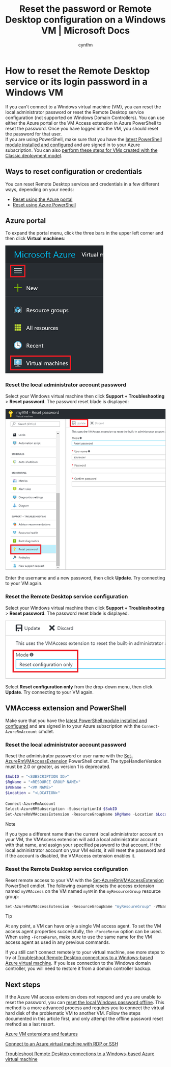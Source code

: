﻿---
title: Reset the password or Remote Desktop configuration on a Windows VM | Microsoft Docs
description: Learn how to reset an account password or Remote Desktop services on a Windows VM using the Azure portal or Azure PowerShell.
services: virtual-machines-windows
documentationcenter: ''
author: cynthn
manager: jeconnoc
editor: ''
tags: azure-resource-manager

ms.assetid: 45c69812-d3e4-48de-a98d-39a0f5675777
ms.service: virtual-machines-windows
ms.workload: infrastructure-services
ms.tgt_pltfrm: vm-windows
ms.topic: troubleshooting
ms.date: 03/23/2018
ms.author: cynthn
---

# How to reset the Remote Desktop service or its login password in a Windows VM
If you can't connect to a Windows virtual machine (VM), you can reset the local administrator password or reset the Remote Desktop service configuration (not supported on Windows Domain Controllers). You can use either the Azure portal or the VM Access extension in Azure PowerShell to reset the password. Once you have logged into the VM, you should reset the password for that user.  
If you are using PowerShell, make sure that you have the [latest PowerShell module installed and configured](/powershell/azure/overview) and are signed in to your Azure subscription. You can also [perform these steps for VMs created with the Classic deployment model](https://docs.microsoft.com/azure/virtual-machines/windows/classic/reset-rdp).

## Ways to reset configuration or credentials
You can reset Remote Desktop services and credentials in a few different ways, depending on your needs:

- [Reset using the Azure portal](#azure-portal)
- [Reset using Azure PowerShell](#vmaccess-extension-and-powershell)

## Azure portal
To expand the portal menu, click the three bars in the upper left corner and then click **Virtual machines**:

![Browse for your Azure VM](./media/reset-rdp/Portal-Select-VM.png)

### **Reset the local administrator account password**

Select your Windows virtual machine then click **Support + Troubleshooting** > **Reset password**. The password reset blade is displayed:

![Password reset page](./media/reset-rdp/Portal-RM-PW-Reset-Windows.png)

Enter the username and a new password, then click **Update**. Try connecting to your VM again.

### **Reset the Remote Desktop service configuration**

Select your Windows virtual machine then click **Support + Troubleshooting** > **Reset password**. The password reset blade is displayed. 

![Reset RDP configuration](./media/reset-rdp/Portal-RM-RDP-Reset.png)

Select **Reset configuration only** from the drop-down menu, then click **Update**. Try connecting to your VM again.


## VMAccess extension and PowerShell
Make sure that you have the [latest PowerShell module installed and configured](/powershell/azure/overview) and are signed in to your Azure subscription with the `Connect-AzureRmAccount` cmdlet.

### **Reset the local administrator account password**
Reset the administrator password or user name with the [Set-AzureRmVMAccessExtension](/powershell/module/azurerm.compute/set-azurermvmaccessextension) PowerShell cmdlet. The typeHandlerVersion must be 2.0 or greater, as version 1 is deprecated. 

```powershell
$SubID = "<SUBSCRIPTION ID>" 
$RgName = "<RESOURCE GROUP NAME>" 
$VmName = "<VM NAME>" 
$Location = "<LOCATION>" 
 
Connect-AzureRmAccount 
Select-AzureRMSubscription -SubscriptionId $SubID 
Set-AzureRmVMAccessExtension -ResourceGroupName $RgName -Location $Location -VMName $VmName -Credential (get-credential) -typeHandlerVersion "2.0" -Name VMAccessAgent 
```

> [!NOTE] 
> If you type a different name than the current local administrator account on your VM, the VMAccess extension will add a local administrator account with that name, and assign your specified password to that account. If the local administrator account on your VM exists, it will reset the password and if the account is disabled, the VMAccess extension enables it.

### **Reset the Remote Desktop service configuration**
Reset remote access to your VM with the [Set-AzureRmVMAccessExtension](/powershell/module/azurerm.compute/set-azurermvmaccessextension) PowerShell cmdlet. The following example resets the access extension named `myVMAccess` on the VM named `myVM` in the `myResourceGroup` resource group:

```powershell
Set-AzureRmVMAccessExtension -ResourceGroupName "myResoureGroup" -VMName "myVM" -Name "myVMAccess" -Location WestUS -typeHandlerVersion "2.0" -ForceRerun
```

> [!TIP]
> At any point, a VM can have only a single VM access agent. To set the VM access agent properties successfully, the `-ForceRerun` option can be used. When using `-ForceRerun`, make sure to use the same name for the VM access agent as used in any previous commands.

If you still can't connect remotely to your virtual machine, see more steps to try at [Troubleshoot Remote Desktop connections to a Windows-based Azure virtual machine](troubleshoot-rdp-connection.md?toc=%2fazure%2fvirtual-machines%2fwindows%2ftoc.json). If you lose connection to the Windows domain controller, you will need to restore it from a domain controller backup.

## Next steps
If the Azure VM access extension does not respond and you are unable to reset the password, you can [reset the local Windows password offline](reset-local-password-without-agent.md?toc=%2fazure%2fvirtual-machines%2fwindows%2ftoc.json). This method is a more advanced process and requires you to connect the virtual hard disk of the problematic VM to another VM. Follow the steps documented in this article first, and only attempt the offline password reset method as a last resort.

[Azure VM extensions and features](extensions-features.md?toc=%2fazure%2fvirtual-machines%2fwindows%2ftoc.json)

[Connect to an Azure virtual machine with RDP or SSH](http://msdn.microsoft.com/library/azure/dn535788.aspx)

[Troubleshoot Remote Desktop connections to a Windows-based Azure virtual machine](troubleshoot-rdp-connection.md?toc=%2fazure%2fvirtual-machines%2fwindows%2ftoc.json)

